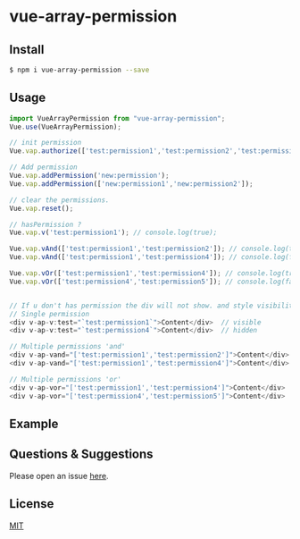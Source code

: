 # vue-array-permission

## Install

```bash
$ npm i vue-array-permission --save
```

## Usage

```js
import VueArrayPermission from "vue-array-permission";
Vue.use(VueArrayPermission);

// init permission
Vue.vap.authorize(['test:permission1','test:permission2','test:permission3']);

// Add permission
Vue.vap.addPermission('new:permission');
Vue.vap.addPermission(['new:permission1','new:permission2']);

// clear the permissions.
Vue.vap.reset(); 

// hasPermission ?
Vue.vap.v('test:permission1'); // console.log(true);

Vue.vap.vAnd(['test:permission1','test:permission2']); // console.log(true);
Vue.vap.vAnd(['test:permission1','test:permission4']); // console.log(false);

Vue.vap.vOr(['test:permission1','test:permission4']); // console.log(true);
Vue.vap.vOr(['test:permission4','test:permission5']); // console.log(false);


// If u don't has permission the div will not show. and style visibility hidden.
// Single permission
<div v-ap-v:test="`test:permission1`">Content</div>  // visible
<div v-ap-v:test="`test:permission4`">Content</div>  // hidden

// Multiple permissions 'and'
<div v-ap-vand="['test:permission1','test:permission2']">Content</div> // visible
<div v-ap-vand="['test:permission1','test:permission4']">Content</div> // hidden

// Multiple permissions 'or'
<div v-ap-vor="['test:permission1','test:permission4']">Content</div>
<div v-ap-vor="['test:permission4','test:permission5']">Content</div>

````

## Example

<!-- example here -->

## Questions & Suggestions

Please open an issue [here](https://github.com/tedyuen/vue-array-permission/issues).

## License

[MIT](LICENSE)